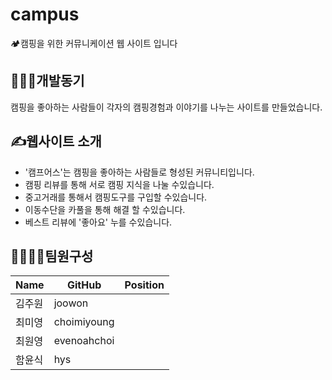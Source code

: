 # campus
🏕️캠핑을 위한 커뮤니케이션 웹 사이트 입니다


👩🏻‍💻개발동기
----
캠핑을 좋아하는 사람들이 각자의 캠핑경험과 이야기를 나누는 사이트를 만들었습니다.



✍️웹사이트 소개
--
- '캠프어스'는 캠핑을 좋아하는 사람들로 형성된 커뮤니티입니다.
- 캠핑 리뷰를 통해 서로 캠핑 지식을 나눌 수있습니다.
- 중고거래를 통해서 캠핑도구를 구입할 수있습니다.
- 이동수단을 카풀을 통해 해결 할 수있습니다.
- 베스트 리뷰에 '좋아요' 누를 수있습니다.


👨‍👨‍👧‍👧팀원구성
--
| Name |GitHub | Position |
| --- | --- | --- |
|김주원| joowon |    |
|최미영| choimiyoung |    |
|최원영| evenoahchoi |    |
|함윤식| hys |    |
